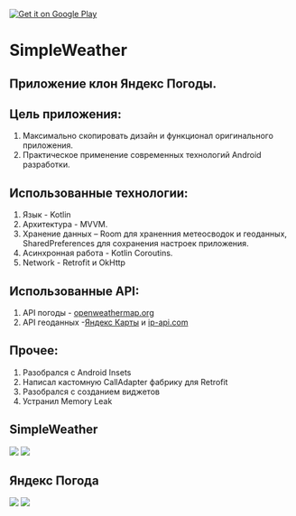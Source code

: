 <a href='https://play.google.com/store/apps/details?id=com.srgpanov.simpleweather&pcampaignid=pcampaignidMKT-Other-global-all-co-prtnr-py-PartBadge-Mar2515-1'><img alt='Get it on Google Play' src='https://i.ibb.co/Z68hk1k/google-play-badge.png'/></a>
# SimpleWeather 

## Приложение клон Яндекс Погоды. 

## Цель приложения: 
1. Максимально скопировать дизайн и функционал оригинального приложения.
2. Практическое применение современных технологий Android разработки.

## Использованные технологии:
1. Язык - Kotlin
2. Архитектура - MVVM.
3. Хранение данных – Room для храненния метеосводок и геоданных, SharedPreferences для сохранения настроек приложения.
4. Асинхронная работа - Kotlin Coroutins.
5. Network - Retrofit и OkHttp

## Использованные API:
1.   API погоды - [ openweathermap.org](https://openweathermap.org/)
2.  API геоданных -[Яндекс Карты](https://tech.yandex.ru/maps/doc/geocoder/desc/concepts/about-docpage/) и [ip-api.com](https://ip-api.com/)

## Прочее:
1. Разобрался с Android Insets
2. Написал кастомную CallAdapter фабрику для Retrofit 
3. Разобрался с созданием виджетов
4. Устранил Memory Leak 

## SimpleWeather
![](https://i.ibb.co/MRSgnfp/S00523-05073163.jpg) ![](https://i.ibb.co/VW9C1QG/S00523-050806.png)  
## Яндекс Погода
![](https://i.ibb.co/8bYy9M9/S00525-145359.png) ![](https://i.ibb.co/2hhssCd/S00525-145408.png)  
